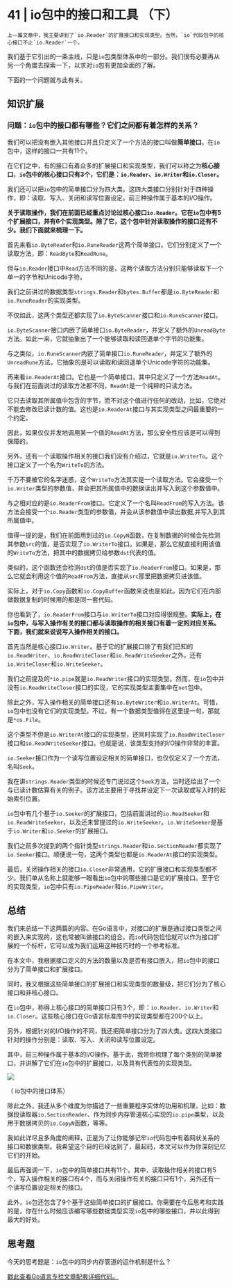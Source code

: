 # 41 | io包中的接口和工具 （下）

    上一篇文章中，我主要讲到了`io.Reader`的扩展接口和实现类型。当然，`io`代码包中的核心接口不止`io.Reader`一个。

我们基于它引出的一条主线，只是`io`包类型体系中的一部分。我们很有必要再从另一个角度去探索一下，以求对`io`包有更加全面的了解。

下面的一个问题就与此有关。

## 知识扩展

### 问题：`io`包中的接口都有哪些？它们之间都有着怎样的关系？

我们可以把没有嵌入其他接口并且只定义了一个方法的接口叫做**简单接口**。在`io`包中，这样的接口一共有11个。

在它们之中，有的接口有着众多的扩展接口和实现类型，我们可以称之为**核心接口**。**`io`包中的核心接口只有3个，它们是：`io.Reader`、`io.Writer`和`io.Closer`。**

我们还可以把`io`包中的简单接口分为四大类。这四大类接口分别针对于四种操作，即：读取、写入、关闭和读写位置设定。前三种操作属于基本的I/O操作。

**关于读取操作，我们在前面已经重点讨论过核心接口`io.Reader`。它在`io`包中有5个扩展接口，并有6个实现类型。除了它，这个包中针对读取操作的接口还有不少。我们下面就来梳理一下。**

首先来看`io.ByteReader`和`io.RuneReader`这两个简单接口。它们分别定义了一个读取方法，即：`ReadByte`和`ReadRune`。

但与`io.Reader`接口中`Read`方法不同的是，这两个读取方法分别只能够读取下一个单一的字节和Unicode字符。

我们之前讲过的数据类型`strings.Reader`和`bytes.Buffer`都是`io.ByteReader`和`io.RuneReader`的实现类型。

不仅如此，这两个类型还都实现了`io.ByteScanner`接口和`io.RuneScanner`接口。

`io.ByteScanner`接口内嵌了简单接口`io.ByteReader`，并定义了额外的`UnreadByte`方法。如此一来，它就抽象出了一个能够读取和读回退单个字节的功能集。

与之类似，`io.RuneScanner`内嵌了简单接口`io.RuneReader`，并定义了额外的`UnreadRune`方法。它抽象的是可以读取和读回退单个Unicode字符的功能集。

再来看`io.ReaderAt`接口。它也是一个简单接口，其中只定义了一个方法`ReadAt`。与我们在前面说过的读取方法都不同，`ReadAt`是一个纯粹的只读方法。

它只去读取其所属值中包含的字节，而不对这个值进行任何的改动，比如，它绝对不能去修改已读计数的值。这也是`io.ReaderAt`接口与其实现类型之间最重要的一个约定。

因此，如果仅仅并发地调用某一个值的`ReadAt`方法，那么安全性应该是可以得到保障的。

另外，还有一个读取操作相关的接口我们没有介绍过，它就是`io.WriterTo`。这个接口定义了一个名为`WriteTo`的方法。

千万不要被它的名字迷惑，这个`WriteTo`方法其实是一个读取方法。它会接受一个`io.Writer`类型的参数值，并会把其所属值中的数据读出并写入到这个参数值中。

与之相对应的是`io.ReaderFrom`接口。它定义了一个名叫`ReadFrom`的写入方法。该方法会接受一个`io.Reader`类型的参数值，并会从该参数值中读出数据,并写入到其所属值中。

值得一提的是，我们在前面用到过的`io.CopyN`函数，在复制数据的时候会先检测其参数`src`的值，是否实现了`io.WriterTo`接口。如果是，那么它就直接利用该值的`WriteTo`方法，把其中的数据拷贝给参数`dst`代表的值。

类似的，这个函数还会检测`dst`的值是否实现了`io.ReaderFrom`接口。如果是，那么它就会利用这个值的`ReadFrom`方法，直接从`src`那里把数据拷贝进该值。

实际上，对于`io.Copy`函数和`io.CopyBuffer`函数来说也是如此，因为它们在内部做数据复制的时候用的都是同一套代码。

你也看到了，`io.ReaderFrom`接口与`io.WriterTo`接口对应得很规整。**实际上，在`io`包中，与写入操作有关的接口都与读取操作的相关接口有着一定的对应关系。下面，我们就来说说写入操作相关的接口。**

首先当然是核心接口`io.Writer`。基于它的扩展接口除了有我们已知的`io.ReadWriter`、`io.ReadWriteCloser`和`io.ReadWriteSeeker`之外，还有`io.WriteCloser`和`io.WriteSeeker`。

我们之前提及的`*io.pipe`就是`io.ReadWriter`接口的实现类型。然而，在`io`包中并没有`io.ReadWriteCloser`接口的实现，它的实现类型主要集中在`net`包中。

除此之外，写入操作相关的简单接口还有`io.ByteWriter`和`io.WriterAt`。可惜，`io`包中也没有它们的实现类型。不过，有一个数据类型值得在这里提一句，那就是`*os.File`。

这个类型不但是`io.WriterAt`接口的实现类型，还同时实现了`io.ReadWriteCloser`接口和`io.ReadWriteSeeker`接口。也就是说，该类型支持的I/O操作非常的丰富。

`io.Seeker`接口作为一个读写位置设定相关的简单接口，也仅仅定义了一个方法，名叫`Seek`。

我在讲`strings.Reader`类型的时候还专门说过这个`Seek`方法，当时还给出了一个与已读计数估算有关的例子。该方法主要用于寻找并设定下一次读取或写入时的起始索引位置。

`io`包中有几个基于`io.Seeker`的扩展接口，包括前面讲过的`io.ReadSeeker`和`io.ReadWriteSeeker`，以及还未曾提过的`io.WriteSeeker`。`io.WriteSeeker`是基于`io.Writer`和`io.Seeker`的扩展接口。

我们之前多次提到的两个指针类型`strings.Reader`和`io.SectionReader`都实现了`io.Seeker`接口。顺便说一句，这两个类型也都是`io.ReaderAt`接口的实现类型。

最后，关闭操作相关的接口`io.Closer`非常通用，它的扩展接口和实现类型都不少。我们单从名称上就能够一眼看出`io`包中的哪些接口是它的扩展接口。至于它的实现类型，`io`包中只有`io.PipeReader`和`io.PipeWriter`。

## 总结

我们来总结一下这两篇的内容。在Go语言中，对接口的扩展是通过接口类型之间的嵌入来实现的，这也常被叫做接口的组合。而`io`代码包恰恰就可以作为接口扩展的一个标杆，它可以成为我们运用这种技巧时的一个参考标准。

在本文中，我根据接口定义的方法的数量以及是否有接口嵌入，把`io`包中的接口分为了简单接口和扩展接口。

同时，我又根据这些简单接口的扩展接口和实现类型的数量级，把它们分为了核心接口和非核心接口。

在`io`包中，称得上核心接口的简单接口只有3个，即：`io.Reader`、`io.Writer`和`io.Closer`。这些核心接口在Go语言标准库中的实现类型都在200个以上。

另外，根据针对的I/O操作的不同，我还把简单接口分为了四大类。这四大类接口针对的操作分别是：读取、写入、关闭和读写位置设定。

其中，前三种操作属于基本的I/O操作。基于此，我带你梳理了每个类别的简单接口，并讲解了它们在`io`包中的扩展接口，以及具有代表性的实现类型。

![](https://static001.geekbang.org/resource/image/e5/0b/e5b4af00105769cdc9f0ab729bb3b30b.png)

（ io包中的接口体系）

除此之外，我还从多个维度为你描述了一些重要程序实体的功用和机理，比如：数据段读取器`io.SectionReader`、作为同步内存管道核心实现的`io.pipe`类型，以及用于数据拷贝的`io.CopyN`函数，等等。

我如此详尽且多角度的阐释，正是为了让你能够记牢`io`代码包中有着网状关系的接口和数据类型。我希望这个目的已经达到了，最起码，本文可以作为你深刻记忆它们的开始。

最后再强调一下，`io`包中的简单接口共有11个。其中，读取操作相关的接口有5个，写入操作相关的接口有4个，而与关闭操作有关的接口只有1个，另外还有一个读写位置设定相关的接口。

此外，`io`包还包含了9个基于这些简单接口的扩展接口。你需要在今后思考和实践的是，你在什么时候应该编写哪些数据类型实现`io`包中的哪些接口，并以此得到最大的好处。

## 思考题

今天的思考题是：`io`包中的同步内存管道的运作机制是什么？

[戳此查看Go语言专栏文章配套详细代码。](https://github.com/hyper0x/Golang_Puzzlers)
    